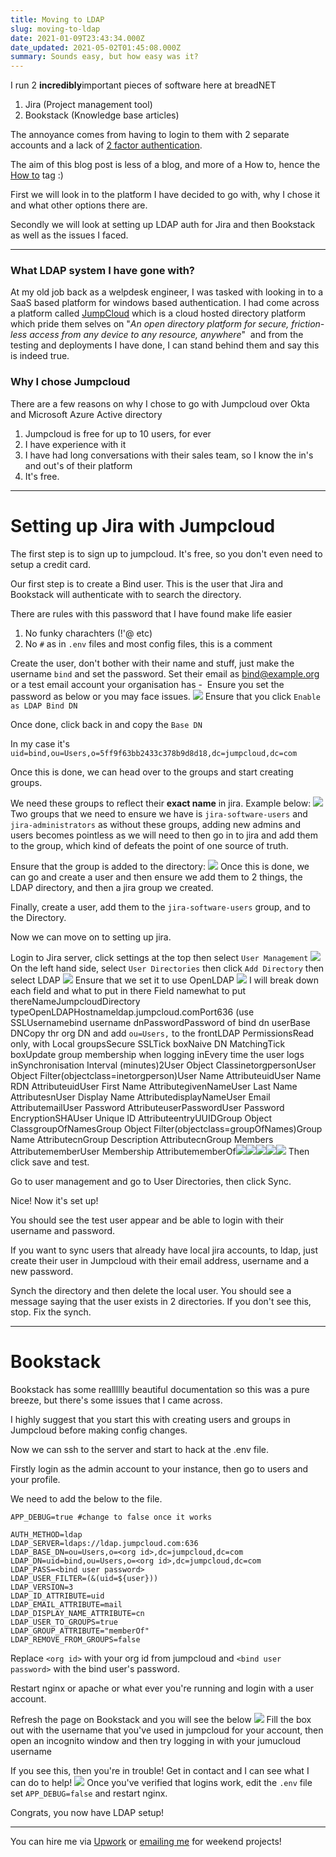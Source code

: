 ```yaml
---
title: Moving to LDAP
slug: moving-to-ldap
date: 2021-01-09T23:43:34.000Z
date_updated: 2021-05-02T01:45:08.000Z
summary: Sounds easy, but how easy was it?
---
```


I run 2 **incredibly**important pieces of software here at breadNET

1. Jira (Project management tool)
2. Bookstack (Knowledge base articles)

The annoyance comes from having to login to them with 2 separate accounts and a lack of [2 factor authentication](https://en.wikipedia.org/wiki/Multi-factor_authentication).

The aim of this blog post is less of a blog, and more of a How to, hence the [How to](/tag/how-to/) tag :)

First we will look in to the platform I have decided to go with, why I chose it and what other options there are.

Secondly we will look at setting up LDAP auth for Jira and then Bookstack as well as the issues I faced.

---

### What LDAP system I have gone with?

At my old job back as a welpdesk engineer, I was tasked with looking in to a SaaS based platform for windows based authentication. I had come across a platform called [JumpCloud](/p/61dd53bc-c56a-4481-a5b3-3af896dcd1f0/jumpcloud.com/) which is a cloud hosted directory platform which pride them selves on "*An open directory platform for secure, friction-less access from any device to any resource, anywhere*"  and from the testing and deployments I have done, I can stand behind them and say this is indeed true.

### Why I chose Jumpcloud

There are a few reasons on why I chose to go with Jumpcloud over Okta and Microsoft Azure Active directory

1. Jumpcloud is free for up to 10 users, for ever
2. I have experience with it
3. I have had long conversations with their sales team, so I know the in's and out's of their platform
4. It's free.

---

# Setting up Jira with Jumpcloud

The first step is to sign up to jumpcloud. It's free, so you don't even need to setup a credit card.

Our first step is to create a Bind user. This is the user that Jira and Bookstack will authenticate with to search the directory.

There are rules with this password that I have found make life easier

1. No funky charachters (!'@ etc)
2. No `#` as in `.env` files and most config files, this is a comment

Create the user, don't bother with their name and stuff, just make the username `bind` and set the password. Set their email as <bind@example.org> or a test email account your organisation has -  Ensure you set the password as below or you may face issues.
![](/content/images/2021/01/image-1.png)
Ensure that you click `Enable as LDAP Bind DN`

Once done, click back in and copy the `Base DN`

In my case it's `uid=bind,ou=Users,o=5ff9f63bb2433c378b9d8d18,dc=jumpcloud,dc=com`

Once this is done, we can head over to the groups and start creating groups.

We need these groups to reflect their **exact name** in jira. Example below:
![](/content/images/2021/01/image-2.png)
Two groups that we need to ensure we have is `jira-software-users` and `jira-administrators` as without these groups, adding new admins and users becomes pointless as we will need to then go in to jira and add them to the group, which kind of defeats the point of one source of truth.

Ensure that the group is added to the directory:
![](/content/images/2021/01/image-4.png)
Once this is done, we can go and create a user and then ensure we add them to 2 things, the LDAP directory, and then a jira group we created.

Finally, create a user, add them to the `jira-software-users` group, and to the Directory.

Now we can move on to setting up jira.

Login to Jira server, click settings at the top then select `User Management`
![](/content/images/2021/01/image-5.png)
On the left hand side, select `User Directories` then click `Add Directory` then select LDAP
![](/content/images/2021/01/image-6.png)
Ensure that we set it to use OpenLDAP
![](/content/images/2021/01/image-7.png)
I will break down each field and what to put in there
Field namewhat to put thereNameJumpcloudDirectory typeOpenLDAPHostnameldap.jumpcloud.comPort636 (use SSLUsernamebind username dnPasswordPassword of bind dn userBase DNCopy thr org DN and add `ou=Users,` to the frontLDAP PermissionsRead only, with Local groupsSecure SSLTick boxNaive DN MatchingTick boxUpdate group membership when logging inEvery time the user logs inSynchronisation Interval (minutes)2User Object ClassinetorgpersonUser Object Filter(objectclass=inetorgperson)User Name AttributeuidUser Name RDN AttributeuidUser First Name AttributegivenNameUser Last Name AttributesnUser Display Name AttributedisplayNameUser Email AttributemailUser Password AttributeuserPasswordUser Password EncryptionSHAUser Unique ID AttributeentryUUIDGroup Object ClassgroupOfNamesGroup Object Filter(objectclass=groupOfNames)Group Name AttributecnGroup Description AttributecnGroup Members AttributememberUser Membership AttributememberOf![](/content/images/2021/01/image-8.png)![](/content/images/2021/01/image-9.png)![](/content/images/2021/01/image-10.png)![](/content/images/2021/01/image-11.png)![](/content/images/2021/01/image-12.png)
Then click save and test.

Go to user management and go to User Directories, then click Sync.

Nice! Now it's set up!

You should see the test user appear and be able to login with their username and password.

If you want to sync users that already have local jira accounts, to ldap, just create their user in Jumpcloud with their email address, username and a new password.

Synch the directory and then delete the local user. You should see a message saying that the user exists in 2 directories. If you don't see this, stop. Fix the synch.

---

# Bookstack

Bookstack has some realllllly beautiful documentation so this was a pure breeze, but there's some issues that I came across.

I highly suggest that you start this with creating users and groups in Jumpcloud before making config changes.

Now we can ssh to the server and start to hack at the .env file.

Firstly login as the admin account to your instance, then go to users and your profile.

We need to add the below to the file.

    APP_DEBUG=true #change to false once it works

    AUTH_METHOD=ldap
    LDAP_SERVER=ldaps://ldap.jumpcloud.com:636
    LDAP_BASE_DN=ou=Users,o=<org id>,dc=jumpcloud,dc=com
    LDAP_DN=uid=bind,ou=Users,o=<org id>,dc=jumpcloud,dc=com
    LDAP_PASS=<bind user password>
    LDAP_USER_FILTER=(&(uid=${user}))
    LDAP_VERSION=3
    LDAP_ID_ATTRIBUTE=uid
    LDAP_EMAIL_ATTRIBUTE=mail
    LDAP_DISPLAY_NAME_ATTRIBUTE=cn
    LDAP_USER_TO_GROUPS=true
    LDAP_GROUP_ATTRIBUTE="memberOf"
    LDAP_REMOVE_FROM_GROUPS=false

Replace `<org id>` with your org id from jumpcloud and `<bind user password>` with the bind user's password.

Restart nginx or apache or what ever you're running and login with a user account.

Refresh the page on Bookstack and you will see the below
![](/content/images/2021/01/image-13.png)
Fill the box out with the username that you've used in jumpcloud for your account, then open an incognito window and then try logging in with your jumucloud username

If you see this, then you're in trouble! Get in contact and I can see what I can do to help!
![](/content/images/2021/01/image-14.png)
Once you've verified that logins work, edit the `.env` file set `APP_DEBUG=false` and restart nginx.

Congrats, you now have LDAP setup!

---

You can hire me via [Upwork](https://www.upwork.com/freelancers/~01c61ee9802b94133e) or [emailing me](mailto:work@breadnet.co.uk) for weekend projects!
